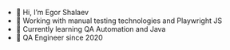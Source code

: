 - 👋 Hi, I’m Egor Shalaev
- :chicken: Working with manual testing technologies and Playwright JS
- 🌱 Currently learning QA Automation and Java
- 💞️ QA Engineer since 2020

<!---
Egor-Sha/Egor-Sha is a ✨ special ✨ repository because its `README.md` (this file) appears on your GitHub profile.
You can click the Preview link to take a look at your changes.
--->
